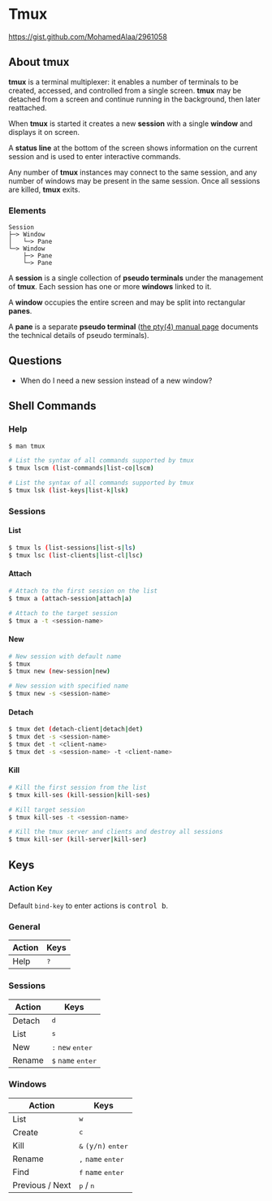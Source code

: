 # Tmux

https://gist.github.com/MohamedAlaa/2961058

## About tmux
**tmux** is a terminal multiplexer: it enables a number of terminals to be created, accessed, and controlled from a single screen. **tmux** may be detached from a screen and continue running in the background, then later reattached.

When **tmux** is started it creates a new **session** with a single **window** and displays it on screen.

A **status line** at the bottom of the screen shows information on the current session and is used to enter interactive commands.

Any number of **tmux** instances may connect to the same session, and any number of windows may be present in the same session. Once all sessions are killed, **tmux** exits.

### Elements

```
Session  
├─> Window  
│   └─> Pane  
└─> Window  
    ├─> Pane  
    └─> Pane
```

A **session** is a single collection of **pseudo terminals** under the management of **tmux**. Each session has one or more **windows** linked to it.

A **window** occupies the entire screen and may be split into rectangular **panes**.

A **pane** is a separate **pseudo terminal** ([the pty(4) manual page](https://man.openbsd.org/pty.4) documents the technical details of pseudo terminals).

## Questions

- When do I need a new session instead of a new window?

## Shell Commands

### Help

```bash
$ man tmux

# List the syntax of all commands supported by tmux
$ tmux lscm (list-commands|list-co|lscm)

# List the syntax of all commands supported by tmux
$ tmux lsk (list-keys|list-k|lsk)
```

### Sessions

#### List

```bash
$ tmux ls (list-sessions|list-s|ls)
$ tmux lsc (list-clients|list-cl|lsc)
```

#### Attach

```sh
# Attach to the first session on the list
$ tmux a (attach-session|attach|a)

# Attach to the target session
$ tmux a -t <session-name>
```

#### New

```bash
# New session with default name
$ tmux
$ tmux new (new-session|new)

# New session with specified name
$ tmux new -s <session-name>
```

#### Detach

```bash
$ tmux det (detach-client|detach|det)
$ tmux det -s <session-name>
$ tmux det -t <client-name>
$ tmux det -s <session-name> -t <client-name>
```

#### Kill

```bash
# Kill the first session from the list
$ tmux kill-ses (kill-session|kill-ses)

# Kill target session
$ tmux kill-ses -t <session-name>

# Kill the tmux server and clients and destroy all sessions
$ tmux kill-ser (kill-server|kill-ser)
```

## Keys

### Action Key

Default `bind-key` to enter actions is <kbd>control b</kbd>.

### General

Action | Keys
--- | ---
Help | <kbd>?</kbd>

### Sessions

Action | Keys
--- | ---
Detach | <kbd>d</kbd>
List | <kbd>s</kbd>
New | <kbd>:</kbd> `new` <kbd>enter</kbd>
Rename | <kbd>$</kbd> `name` <kbd>enter</kbd>

### Windows

Action | Keys
--- | ---
List | <kbd>w</kbd>
Create | <kbd>c</kbd>
Kill | <kbd>&</kbd> `(y/n)` <kbd>enter</kbd>
Rename | <kbd>,</kbd> `name` <kbd>enter</kbd>
Find | <kbd>f</kbd> `name` <kbd>enter</kbd>
Previous / Next | <kbd>p</kbd> / <kbd>n</kbd>
